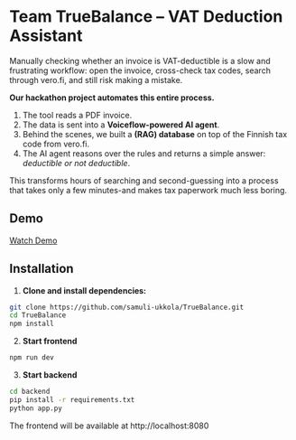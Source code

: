 # Team TrueBalance – VAT Deduction Assistant 

Manually checking whether an invoice is VAT-deductible is a slow and frustrating workflow: open the invoice, cross-check tax codes, search through vero.fi, and still risk making a mistake.  

**Our hackathon project automates this entire process.**  
1. The tool reads a PDF invoice.  
2. The data is sent into a **Voiceflow-powered AI agent**.  
3. Behind the scenes, we built a **(RAG) database** on top of the Finnish tax code from vero.fi.  
4. The AI agent reasons over the rules and returns a simple answer: *deductible or not deductible*.  

This transforms hours of searching and second-guessing into a process that takes only a few minutes-and makes tax paperwork much less boring.  

## Demo  
[Watch Demo](https://lut-my.sharepoint.com/:v:/g/personal/simon_mravec_student_lut_fi/EcCWhuvp56hGkqKJaZ7pE38BLp-2Q4prlTL7ObKbjKv5nA?e=zb9lKF)  

## Installation

1. **Clone and install dependencies:**
```bash
git clone https://github.com/samuli-ukkola/TrueBalance.git
cd TrueBalance
npm install
```

2. **Start frontend**
```bash
npm run dev
```

3. **Start backend**
```bash
cd backend
pip install -r requirements.txt
python app.py
```

The frontend will be available at http://localhost:8080
